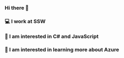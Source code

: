 ### Hi there 👋

### 💻 I work at SSW
### 🤔 I am interested in C# and JavaScript
### 🌱 I am interested in learning more about Azure


<!--
**vladislav-kir/vladislav-kir** is a ✨ _special_ ✨ repository because its `README.md` (this file) appears on your GitHub profile.

Here are some ideas to get you started:

- 🔭 I’m currently working on ...
- 🌱 I’m currently learning ...
- 👯 I’m looking to collaborate on ...
- 🤔 I’m looking for help with ...
- 💬 Ask me about ...
- 📫 How to reach me: ...
- 😄 Pronouns: ...
- ⚡ Fun fact: ...
-->
